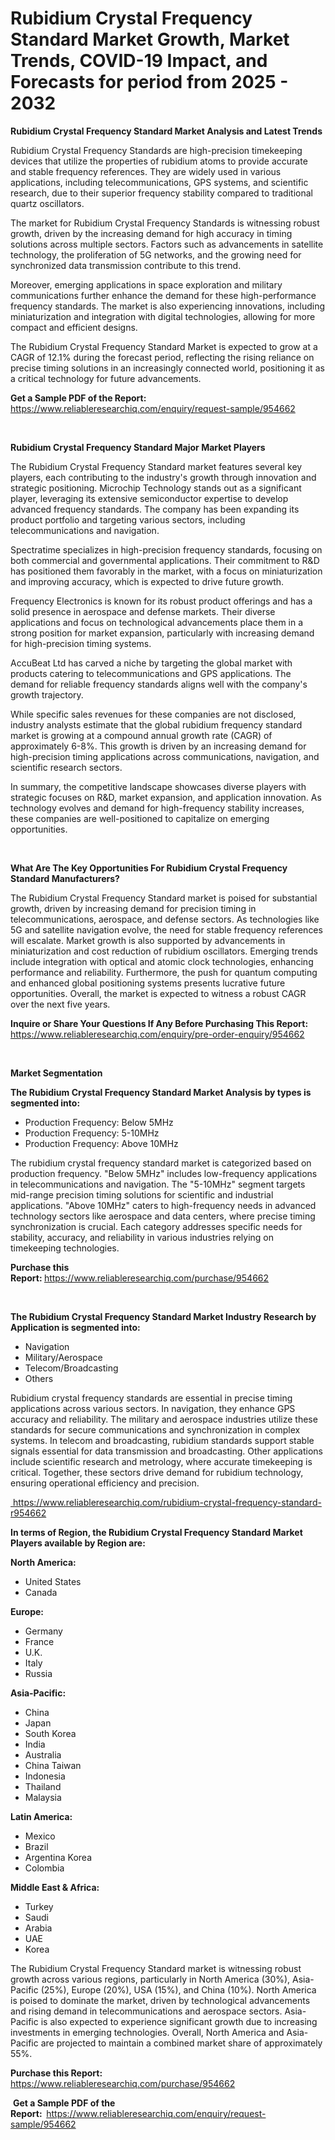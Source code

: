 <p><h1>Rubidium Crystal Frequency Standard Market Growth, Market Trends, COVID-19 Impact, and Forecasts for period from 2025 - 2032</h1></p><p><strong>Rubidium Crystal Frequency Standard Market Analysis and Latest Trends</strong></p>
<p><p>Rubidium Crystal Frequency Standards are high-precision timekeeping devices that utilize the properties of rubidium atoms to provide accurate and stable frequency references. They are widely used in various applications, including telecommunications, GPS systems, and scientific research, due to their superior frequency stability compared to traditional quartz oscillators.</p><p>The market for Rubidium Crystal Frequency Standards is witnessing robust growth, driven by the increasing demand for high accuracy in timing solutions across multiple sectors. Factors such as advancements in satellite technology, the proliferation of 5G networks, and the growing need for synchronized data transmission contribute to this trend. </p><p>Moreover, emerging applications in space exploration and military communications further enhance the demand for these high-performance frequency standards. The market is also experiencing innovations, including miniaturization and integration with digital technologies, allowing for more compact and efficient designs. </p><p>The Rubidium Crystal Frequency Standard Market is expected to grow at a CAGR of 12.1% during the forecast period, reflecting the rising reliance on precise timing solutions in an increasingly connected world, positioning it as a critical technology for future advancements.</p></p>
<p><strong>Get a Sample PDF of the Report:&nbsp;</strong> <a href="https://www.reliableresearchiq.com/enquiry/request-sample/954662?utm_campaign=2677&utm_medium=2&utm_source=Github&utm_content=ia&utm_term=18042025&utm_id=rubidium-crystal-frequency-standard">https://www.reliableresearchiq.com/enquiry/request-sample/954662</a></p>
<p>&nbsp;</p>
<p><strong>Rubidium Crystal Frequency Standard Major Market Players</strong></p>
<p><p>The Rubidium Crystal Frequency Standard market features several key players, each contributing to the industry's growth through innovation and strategic positioning. Microchip Technology stands out as a significant player, leveraging its extensive semiconductor expertise to develop advanced frequency standards. The company has been expanding its product portfolio and targeting various sectors, including telecommunications and navigation.</p><p>Spectratime specializes in high-precision frequency standards, focusing on both commercial and governmental applications. Their commitment to R&D has positioned them favorably in the market, with a focus on miniaturization and improving accuracy, which is expected to drive future growth.</p><p>Frequency Electronics is known for its robust product offerings and has a solid presence in aerospace and defense markets. Their diverse applications and focus on technological advancements place them in a strong position for market expansion, particularly with increasing demand for high-precision timing systems.</p><p>AccuBeat Ltd has carved a niche by targeting the global market with products catering to telecommunications and GPS applications. The demand for reliable frequency standards aligns well with the company's growth trajectory.</p><p>While specific sales revenues for these companies are not disclosed, industry analysts estimate that the global rubidium frequency standard market is growing at a compound annual growth rate (CAGR) of approximately 6-8%. This growth is driven by an increasing demand for high-precision timing applications across communications, navigation, and scientific research sectors.</p><p>In summary, the competitive landscape showcases diverse players with strategic focuses on R&D, market expansion, and application innovation. As technology evolves and demand for high-frequency stability increases, these companies are well-positioned to capitalize on emerging opportunities.</p></p>
<p>&nbsp;</p>
<p><strong>What Are The Key Opportunities For Rubidium Crystal Frequency Standard Manufacturers?</strong></p>
<p><p>The Rubidium Crystal Frequency Standard market is poised for substantial growth, driven by increasing demand for precision timing in telecommunications, aerospace, and defense sectors. As technologies like 5G and satellite navigation evolve, the need for stable frequency references will escalate. Market growth is also supported by advancements in miniaturization and cost reduction of rubidium oscillators. Emerging trends include integration with optical and atomic clock technologies, enhancing performance and reliability. Furthermore, the push for quantum computing and enhanced global positioning systems presents lucrative future opportunities. Overall, the market is expected to witness a robust CAGR over the next five years.</p></p>
<p><strong>Inquire or Share Your Questions If Any Before Purchasing This Report:</strong> <a href="https://www.reliableresearchiq.com/enquiry/pre-order-enquiry/954662?utm_campaign=2677&utm_medium=2&utm_source=Github&utm_content=ia&utm_term=18042025&utm_id=rubidium-crystal-frequency-standard">https://www.reliableresearchiq.com/enquiry/pre-order-enquiry/954662</a></p>
<p>&nbsp;</p>
<p><strong>Market Segmentation</strong></p>
<p><strong>The Rubidium Crystal Frequency Standard Market Analysis by types is segmented into:</strong></p>
<p><ul><li>Production Frequency: Below 5MHz</li><li>Production Frequency: 5-10MHz</li><li>Production Frequency: Above 10MHz</li></ul></p>
<p><p>The rubidium crystal frequency standard market is categorized based on production frequency. "Below 5MHz" includes low-frequency applications in telecommunications and navigation. The "5-10MHz" segment targets mid-range precision timing solutions for scientific and industrial applications. "Above 10MHz" caters to high-frequency needs in advanced technology sectors like aerospace and data centers, where precise timing synchronization is crucial. Each category addresses specific needs for stability, accuracy, and reliability in various industries relying on timekeeping technologies.</p></p>
<p><strong>Purchase this Report:&nbsp;</strong><a href="https://www.reliableresearchiq.com/purchase/954662?utm_campaign=2677&utm_medium=2&utm_source=Github&utm_content=ia&utm_term=18042025&utm_id=rubidium-crystal-frequency-standard">https://www.reliableresearchiq.com/purchase/954662</a></p>
<p>&nbsp;</p>
<p><strong>The Rubidium Crystal Frequency Standard Market Industry Research by Application is segmented into:</strong></p>
<p><ul><li>Navigation</li><li>Military/Aerospace</li><li>Telecom/Broadcasting</li><li>Others</li></ul></p>
<p><p>Rubidium crystal frequency standards are essential in precise timing applications across various sectors. In navigation, they enhance GPS accuracy and reliability. The military and aerospace industries utilize these standards for secure communications and synchronization in complex systems. In telecom and broadcasting, rubidium standards support stable signals essential for data transmission and broadcasting. Other applications include scientific research and metrology, where accurate timekeeping is critical. Together, these sectors drive demand for rubidium technology, ensuring operational efficiency and precision.</p></p>
<p><a href="https://www.reliableresearchiq.com/rubidium-crystal-frequency-standard-r954662?utm_campaign=2677&utm_medium=2&utm_source=Github&utm_content=ia&utm_term=18042025&utm_id=rubidium-crystal-frequency-standard">&nbsp;https://www.reliableresearchiq.com/rubidium-crystal-frequency-standard-r954662</a></p>
<p><strong>In terms of Region, the Rubidium Crystal Frequency Standard Market Players available by Region are:</strong></p>
<p>
    <p> <strong> North America: </strong>
        <ul>
            <li>United States</li>
            <li>Canada</li>
        </ul>
        </p> 
    <p> <strong> Europe: </strong>
        <ul>
            <li>Germany</li>
            <li>France</li>
            <li>U.K.</li>
            <li>Italy</li>
            <li>Russia</li>
        </ul>
        </p> 
    <p> <strong> Asia-Pacific: </strong>
        <ul>
            <li>China</li>
            <li>Japan</li>
            <li>South Korea</li>
            <li>India</li>
            <li>Australia</li>
            <li>China Taiwan</li>
            <li>Indonesia</li>
            <li>Thailand</li>
            <li>Malaysia</li>
        </ul>
        </p> 
    <p> <strong> Latin America: </strong>
        <ul>
            <li>Mexico</li>
            <li>Brazil</li>
            <li>Argentina Korea</li>
            <li>Colombia</li>
        </ul>
        </p> 
    <p> <strong> Middle East & Africa: </strong>
        <ul>
            <li>Turkey</li>
            <li>Saudi</li>
            <li>Arabia</li>
            <li>UAE</li>
            <li>Korea</li>
        </ul>
    </p>
    </p>
<p><p>The Rubidium Crystal Frequency Standard market is witnessing robust growth across various regions, particularly in North America (30%), Asia-Pacific (25%), Europe (20%), USA (15%), and China (10%). North America is poised to dominate the market, driven by technological advancements and rising demand in telecommunications and aerospace sectors. Asia-Pacific is also expected to experience significant growth due to increasing investments in emerging technologies. Overall, North America and Asia-Pacific are projected to maintain a combined market share of approximately 55%.</p></p>
<p><strong>Purchase this Report: </strong><a href="https://www.reliableresearchiq.com/purchase/954662?utm_campaign=2677&utm_medium=2&utm_source=Github&utm_content=ia&utm_term=18042025&utm_id=rubidium-crystal-frequency-standard">https://www.reliableresearchiq.com/purchase/954662</a></p>
<p>&nbsp;<strong>Get a Sample PDF of the Report:&nbsp;&nbsp;</strong><a href="https://www.reliableresearchiq.com/enquiry/request-sample/954662?utm_campaign=2677&utm_medium=2&utm_source=Github&utm_content=ia&utm_term=18042025&utm_id=rubidium-crystal-frequency-standard">https://www.reliableresearchiq.com/enquiry/request-sample/954662</a></p>
<p><strong></strong></p>
<p><p></p><p></p><p></p></p>